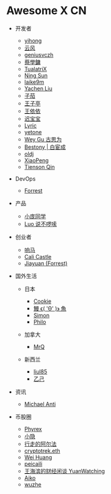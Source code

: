 # Awesome X CN

- 开发者
  
  - [yihong](https://twitter.com/yihong0618)
  - [云风](https://twitter.com/cloudwu)
  - [geniusvczh](https://twitter.com/geniusvczh)
  - [蔡學鏞](https://twitter.com/CaiXueYong)
  - [TualatriX](https://twitter.com/tualatrix)
  - [Ning Sun](https://twitter.com/Sunng)
  - [laike9m](https://twitter.com/laike9m)
  - [Yachen Liu](https://twitter.com/Blankwonder)
  - [子茄](https://twitter.com/ant_sz)
  - [王子亭](https://twitter.com/jysperm)
  - [王依依](https://twitter.com/0c125dd8ac23b21)
  - [迟宝宝](https://twitter.com/iskyzh)
  - [Lyric](https://twitter.com/lyricwai)
  - [yetone](https://twitter.com/yetone)
  - [Wey Gu 古思为](https://twitter.com/wey_gu)
  - [Bestony | 白宦成](https://twitter.com/xiqingongzi)
  - [oldj](https://twitter.com/oldj)
  - [XiaoPeng](https://twitter.com/PenngXiao)
  - [Tienson Qin](https://twitter.com/tiensonqin)

- DevOps
  
  - [Forrest](https://twitter.com/forrest_zhao)

- 产品
  
  - [小庞同学](https://twitter.com/0xthefool)
  - [Luo 说不啰嗦](https://twitter.com/LuoSays)

- 创业者
  
  - [响马](https://twitter.com/xicilion)
  - [Cali Castle](https://twitter.com/thecalicastle)
  - [Jiayuan (Forrest)](https://twitter.com/Tisoga)

- 国外生活
  
  - 日本
    
    - [Cookie](https://twitter.com/appleqyq)
    - [鰻 ϵ( 'Θ' )϶ 魚](https://twitter.com/Unagi_SAMA)
    - [Simon](https://twitter.com/SimonJP404)
    - [Philo](https://twitter.com/Philo2022)
  
  - 加拿大
    
    - [MrQ](https://twitter.com/MrQ_2022)
  
  - 新西兰
    
    - [liul85](https://twitter.com/liul85)
    - [乙己](https://twitter.com/4jqka)

- 资讯
  
  - [Michael Anti](https://twitter.com/mranti)

- 币股圈
  
  - [Phyrex](https://twitter.com/wsdxbz1)
  - [小隐](https://twitter.com/wangfeng_0128)
  - [行走的阿尔法](https://twitter.com/Walking_Alpha_)
  - [cryptotrek.eth](https://twitter.com/happylilyelf)
  - [Wei Huang](https://twitter.com/MrHuangTalk)
  - [peicaili](https://twitter.com/pcfli)
  - [王海滨的财经闲谈 YuanWatching](https://twitter.com/wangwatchworld)
  - [Aiko](https://twitter.com/0xAikoDai)
  - [wuzhe](https://twitter.com/realwuzhe)
